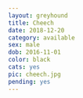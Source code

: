 ```yaml
---
layout: greyhound
title: Cheech
date: 2018-12-20
category: available
sex: male
dob: 2016-11-01
color: black
cats: yes
pic: cheech.jpg
pending: yes
---
```


